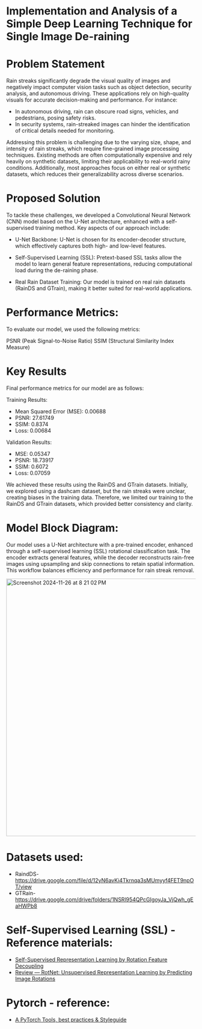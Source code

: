 # Implementation and Analysis of a Simple Deep Learning Technique for Single Image De-raining

# Problem Statement
Rain streaks significantly degrade the visual quality of images and negatively impact computer vision tasks such as object detection, security analysis, and autonomous driving. These applications rely on high-quality visuals for accurate decision-making and performance. For instance:

- In autonomous driving, rain can obscure road signs, vehicles, and pedestrians, posing safety risks.
- In security systems, rain-streaked images can hinder the identification of critical details needed for monitoring.

Addressing this problem is challenging due to the varying size, shape, and intensity of rain streaks, which require fine-grained image processing techniques. Existing methods are often computationally expensive and rely heavily on synthetic datasets, limiting their applicability to real-world rainy conditions. Additionally, most approaches focus on either real or synthetic datasets, which reduces their generalizability across diverse scenarios.

# Proposed Solution
To tackle these challenges, we developed a Convolutional Neural Network (CNN) model based on the U-Net architecture, enhanced with a self-supervised training method. Key aspects of our approach include:

- U-Net Backbone:
  U-Net is chosen for its encoder-decoder structure, which effectively captures both high- and low-level features.

- Self-Supervised Learning (SSL):
  Pretext-based SSL tasks allow the model to learn general feature representations, reducing computational load during the de-raining phase.

- Real Rain Dataset Training:
  Our model is trained on real rain datasets (RainDS and GTrain), making it better suited for real-world applications.

    
# Performance Metrics: 
To evaluate our model, we used the following metrics:

PSNR (Peak Signal-to-Noise Ratio)
SSIM (Structural Similarity Index Measure)

# Key Results
Final performance metrics for our model are as follows:

Training Results:

- Mean Squared Error (MSE): 0.00688
- PSNR: 27.61749
- SSIM: 0.8374
- Loss: 0.00684

Validation Results:

- MSE: 0.05347
- PSNR: 18.73917
- SSIM: 0.6072
- Loss: 0.07059

We achieved these results using the RainDS and GTrain datasets. Initially, we explored using a dashcam dataset, but the rain streaks were unclear, creating biases in the training data. Therefore, we limited our training to the RainDS and GTrain datasets, which provided better consistency and clarity.


# Model Block Diagram:

Our model uses a U-Net architecture with a pre-trained encoder, enhanced through a self-supervised learning (SSL) rotational classification task. The encoder extracts general features, while the decoder reconstructs rain-free images using upsampling and skip connections to retain spatial information. This workflow balances efficiency and performance for rain streak removal.

<img width="686" alt="Screenshot 2024-11-26 at 8 21 02 PM" src="https://github.com/user-attachments/assets/70ffc6a8-adbe-40e0-93a0-48271eaa007c">



# Datasets used:
- RaindDS- https://drive.google.com/file/d/12yN6avKi4Tkrnqa3sMUmyyf4FET9npOT/view
- GTRain- https://drive.google.com/drive/folders/1NSRl954QPcGIgoyJa_VjQwh_gEaHWPb8

# Self-Supervised Learning (SSL) - Reference materials:
- [Self-Supervised Representation Learning by Rotation Feature Decoupling](https://openaccess.thecvf.com/content_CVPR_2019/papers/Feng_Self-Supervised_Representation_Learning_by_Rotation_Feature_Decoupling_CVPR_2019_paper.pdf)
- [Review — RotNet: Unsupervised Representation Learning by Predicting Image Rotations](https://sh-tsang.medium.com/review-rotnet-unsupervised-representation-learning-by-predicting-image-rotations-60f4e4f3cf67)

# Pytorch - reference:
- [A PyTorch Tools, best practices & Styleguide](https://github.com/IgorSusmelj/pytorch-styleguide)
